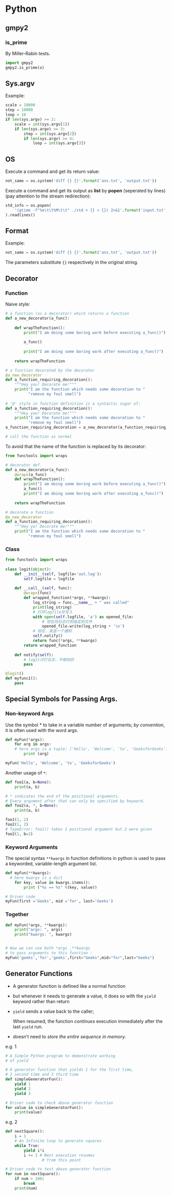# Python

## gmpy2

### is_prime

By Miller-Rabin tests.

```python
import gmpy2
gmpy2.is_prime(x)
```

## Sys.argv

Example:

```python
scale = 10000
step = 10000
loop = 10
if len(sys.argv) >= 2:
    scale = int(sys.argv[1])
    if len(sys.argv) >= 3:
        step = int(sys.argv[2])
        if len(sys.argv) >= 4:
            loop = int(sys.argv[3])
```

## OS

Execute a command and get its return value:

```python
not_same = os.system('diff {} {}'.format('ans.txt', 'output.txt'))
```

Execute a command and get its output as **list** by **popen** (seperated by lines) (pay attention to the stream redirection):

```python
std_info = os.popen(
    '(gtime -f"%e\t\t%M\t\t" ./std < {} > {}) 2>&1'.format('input.txt', 'ans.txt')
).readlines()
```

## Format

Example:

```python
not_same = os.system('diff {} {}'.format('ans.txt', 'output.txt'))
```

The parameters substitute `{}` respectively in the original string.

## Decorator

### Function

Naive style:

```python
# a function (as a decorator) which returns a function
def a_new_decorator(a_func):
 
    def wrapTheFunction():
        print("I am doing some boring work before executing a_func()")
 
        a_func()
 
        print("I am doing some boring work after executing a_func()")
 
    return wrapTheFunction

# a function decorated by the decorator
@a_new_decorator
def a_function_requiring_decoration():
    """Hey you! Decorate me!"""
    print("I am the function which needs some decoration to "
          "remove my foul smell")
    
# '@' style in function definition is a syntactic sugar of:
def a_function_requiring_decoration():
    """Hey you! Decorate me!"""
    print("I am the function which needs some decoration to "
          "remove my foul smell")
a_function_requiring_decoration = a_new_decorator(a_function_requiring_decoration)

# call the function as normal
```

To avoid that the name of the function is replaced by its decorator:

```python
from functools import wraps

# decorator def.
def a_new_decorator(a_func):
    @wraps(a_func)
    def wrapTheFunction():
        print("I am doing some boring work before executing a_func()")
        a_func()
        print("I am doing some boring work after executing a_func()")
    
    return wrapTheFunction

# decorate a function
@a_new_decorator
def a_function_requiring_decoration():
    """Hey yo! Decorate me!"""
    print("I am the function which needs some decoration to "
          "remove my foul smell")
```

### Class

```python
from functools import wraps
 
class logit(object):
    def __init__(self, logfile='out.log'):
        self.logfile = logfile
 
    def __call__(self, func):
        @wraps(func)
        def wrapped_function(*args, **kwargs):
            log_string = func.__name__ + " was called"
            print(log_string)
            # 打开logfile并写入
            with open(self.logfile, 'a') as opened_file:
                # 现在将日志打到指定的文件
                opened_file.write(log_string + '\n')
            # 现在，发送一个通知
            self.notify()
            return func(*args, **kwargs)
        return wrapped_function
 
    def notify(self):
        # logit只打日志，不做别的
        pass

@logit()
def myfunc1():
    pass
```

## Special Symbols for Passing Args.

### Non-keyword Args

Use the symbol * to take in a variable number of arguments; *by convention*, it is often used with the word args.

```python
def myFun(*args):
	for arg in args:
    # here args is a tuple: ('Hello', 'Welcome', 'to', 'GeeksforGeeks')
		print (arg)

myFun('Hello', 'Welcome', 'to', 'GeeksforGeeks')
```

Another usage of `*`:

```python
def foo1(a, b=None):
    print(a, b)

# * indicates the end of the positional arguments.
# Every argument after that can only be specified by keyword.
def foo2(a, *, b=None):
    print(a, b)

foo1(1, 2)
foo2(1, 2)
# TypeError: foo1() takes 1 positional argument but 2 were given
foo2(1, b=2)
```

### Keyword Arguments

The special syntax `**kwargs` in function definitions in python is used to pass a keyworded, variable-length argument list.

```python
def myFun(**kwargs):
  # here kwargs is a dict
	for key, value in kwargs.items():
		print ("%s == %s" %(key, value))

# Driver code
myFun(first ='Geeks', mid ='for', last='Geeks')
```

### Together

```python
def myFun(*args, **kwargs):
	print("args: ", args)
	print("kwargs: ", kwargs)


# Now we can use both *args ,**kwargs
# to pass arguments to this function :
myFun('geeks','for','geeks',first="Geeks",mid="for",last="Geeks")
```

## Generator Functions

-  A generator function is defined like a normal function

- but whenever it needs to generate a value, it does so with the `yield` keyword rather than return

- `yield` sends a value back to the caller;

    When resumed, the function *continues* execution immediately after the last `yield` run.

- doesn't need to *store the entire sequence in memory*.

e.g. 1

```python
# A Simple Python program to demonstrate working
# of yield

# A generator function that yields 1 for the first time,
# 2 second time and 3 third time
def simpleGeneratorFun():
	yield 1
	yield 2
	yield 3

# Driver code to check above generator function
for value in simpleGeneratorFun():
	print(value)
```

e.g. 2

```python
def nextSquare():
	i = 1
	# An Infinite loop to generate squares
	while True:
		yield i*i				
		i += 1 # Next execution resumes
				# from this point	

# Driver code to test above generator function
for num in nextSquare():
	if num > 100:
		break	
	print(num)
```

